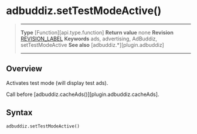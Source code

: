 # adbuddiz.setTestModeActive()

> --------------------- ------------------------------------------------------------------------------------------
> __Type__              [Function][api.type.function]
> __Return value__      none
> __Revision__          [REVISION_LABEL](REVISION_URL)
> __Keywords__          ads, advertising, AdBuddiz, setTestModeActive
> __See also__			[adbuddiz.*][plugin.adbuddiz]
> --------------------- ------------------------------------------------------------------------------------------


## Overview

Activates test mode (will display test ads).

Call before [adbuddiz.cacheAds()][plugin.adbuddiz.cacheAds].

## Syntax

	adbuddiz.setTestModeActive()
